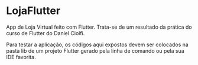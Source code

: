 # LojaFlutter
App de Loja Virtual feito com Flutter. Trata-se de um resultado da prática do curso de Flutter do Daniel Ciolfi.

Para testar a aplicação, os códigos aqui expostos devem ser colocados na pasta lib de um projeto Flutter gerado pela linha de comando ou pela sua IDE favorita.
